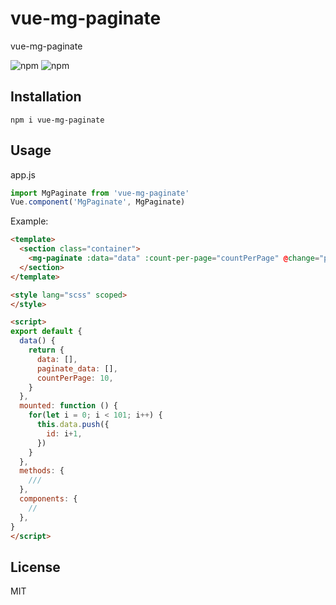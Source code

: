 # vue-mg-paginate
vue-mg-paginate

![npm](https://img.shields.io/npm/v/vue-mg-paginate)
![npm](https://img.shields.io/npm/dm/vue-mg-paginate)

## Installation

```
npm i vue-mg-paginate
```

## Usage

app.js

```javascript
import MgPaginate from 'vue-mg-paginate'
Vue.component('MgPaginate', MgPaginate)
```

Example:

```html
<template>
  <section class="container">
    <mg-paginate :data="data" :count-per-page="countPerPage" @change="paginate_data=$event"></mg-paginate>
  </section>
</template>

<style lang="scss" scoped>
</style>

<script>
export default {
  data() {
    return {
      data: [],
      paginate_data: [],
      countPerPage: 10,
    }
  },
  mounted: function () {
    for(let i = 0; i < 101; i++) {
      this.data.push({
        id: i+1,
      })
    }
  },
  methods: {
    ///
  },
  components: {
    //
  },  
}
</script>
```

## License

MIT